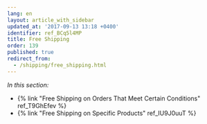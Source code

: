 ```yaml
---
lang: en
layout: article_with_sidebar
updated_at: '2017-09-13 13:18 +0400'
identifier: ref_BCq5l4MP
title: Free Shipping
order: 139
published: true
redirect_from:
  - /shipping/free_shipping.html
---
```

_In this section:_

   * {% link "Free Shipping on Orders That Meet Certain Conditions" ref_T9GhEfev %}
   * {% link "Free Shipping on Specific Products" ref_IU9J0uuT %}
